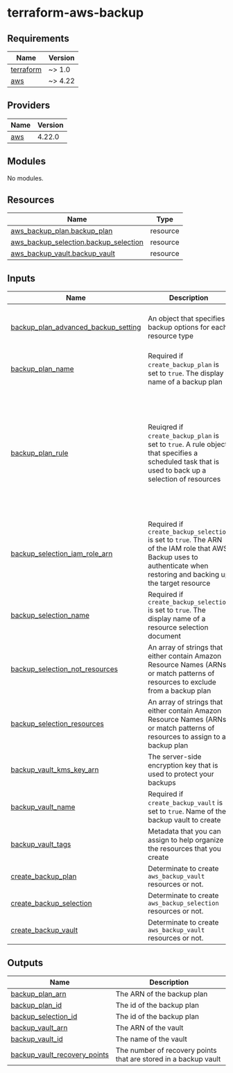 # terraform-aws-backup

<!-- BEGINNING OF PRE-COMMIT-TERRAFORM DOCS HOOK -->
## Requirements

| Name | Version |
|------|---------|
| <a name="requirement_terraform"></a> [terraform](#requirement\_terraform) | ~> 1.0 |
| <a name="requirement_aws"></a> [aws](#requirement\_aws) | ~> 4.22 |

## Providers

| Name | Version |
|------|---------|
| <a name="provider_aws"></a> [aws](#provider\_aws) | 4.22.0 |

## Modules

No modules.

## Resources

| Name | Type |
|------|------|
| [aws_backup_plan.backup_plan](https://registry.terraform.io/providers/hashicorp/aws/latest/docs/resources/backup_plan) | resource |
| [aws_backup_selection.backup_selection](https://registry.terraform.io/providers/hashicorp/aws/latest/docs/resources/backup_selection) | resource |
| [aws_backup_vault.backup_vault](https://registry.terraform.io/providers/hashicorp/aws/latest/docs/resources/backup_vault) | resource |

## Inputs

| Name | Description | Type | Default | Required |
|------|-------------|------|---------|:--------:|
| <a name="input_backup_plan_advanced_backup_setting"></a> [backup\_plan\_advanced\_backup\_setting](#input\_backup\_plan\_advanced\_backup\_setting) | An object that specifies backup options for each resource type | <pre>object({<br>    backup_options = map(string)<br>    resource_type  = string<br>  })</pre> | `null` | no |
| <a name="input_backup_plan_name"></a> [backup\_plan\_name](#input\_backup\_plan\_name) | Required if `create_backup_plan` is set to `true`. The display name of a backup plan | `string` | `null` | no |
| <a name="input_backup_plan_rule"></a> [backup\_plan\_rule](#input\_backup\_plan\_rule) | Reuiqred if `create_backup_plan` is set to `true`. A rule object that specifies a scheduled task that is used to back up a selection of resources | <pre>object({<br>    rule_name                = string<br>    schedule                 = optional(string)<br>    enable_continuous_backup = optional(bool)<br>    start_window             = optional(number)<br>    completion_window        = optional(number)<br>    recovery_point_tags      = optional(map(string))<br>    lifecycle = optional(object({<br>      cold_storage_after = optional(number)<br>      delete_after       = optional(number)<br>    }))<br>  })</pre> | `null` | no |
| <a name="input_backup_selection_iam_role_arn"></a> [backup\_selection\_iam\_role\_arn](#input\_backup\_selection\_iam\_role\_arn) | Required if `create_backup_selection` is set to `true`. The ARN of the IAM role that AWS Backup uses to authenticate when restoring and backing up the target resource | `string` | `null` | no |
| <a name="input_backup_selection_name"></a> [backup\_selection\_name](#input\_backup\_selection\_name) | Required if `create_backup_selection` is set to `true`. The display name of a resource selection document | `string` | `null` | no |
| <a name="input_backup_selection_not_resources"></a> [backup\_selection\_not\_resources](#input\_backup\_selection\_not\_resources) | An array of strings that either contain Amazon Resource Names (ARNs) or match patterns of resources to exclude from a backup plan | `list(string)` | `null` | no |
| <a name="input_backup_selection_resources"></a> [backup\_selection\_resources](#input\_backup\_selection\_resources) | An array of strings that either contain Amazon Resource Names (ARNs) or match patterns of resources to assign to a backup plan | `list(string)` | `null` | no |
| <a name="input_backup_vault_kms_key_arn"></a> [backup\_vault\_kms\_key\_arn](#input\_backup\_vault\_kms\_key\_arn) | The server-side encryption key that is used to protect your backups | `string` | `null` | no |
| <a name="input_backup_vault_name"></a> [backup\_vault\_name](#input\_backup\_vault\_name) | Required if `create_backup_vault` is set to `true`. Name of the backup vault to create | `string` | `null` | no |
| <a name="input_backup_vault_tags"></a> [backup\_vault\_tags](#input\_backup\_vault\_tags) | Metadata that you can assign to help organize the resources that you create | `map(string)` | `null` | no |
| <a name="input_create_backup_plan"></a> [create\_backup\_plan](#input\_create\_backup\_plan) | Determinate to create `aws_backup_vault` resources or not. | `bool` | `true` | no |
| <a name="input_create_backup_selection"></a> [create\_backup\_selection](#input\_create\_backup\_selection) | Determinate to create `aws_backup_selection` resources or not. | `bool` | `true` | no |
| <a name="input_create_backup_vault"></a> [create\_backup\_vault](#input\_create\_backup\_vault) | Determinate to create `aws_backup_vault` resources or not. | `bool` | `true` | no |

## Outputs

| Name | Description |
|------|-------------|
| <a name="output_backup_plan_arn"></a> [backup\_plan\_arn](#output\_backup\_plan\_arn) | The ARN of the backup plan |
| <a name="output_backup_plan_id"></a> [backup\_plan\_id](#output\_backup\_plan\_id) | The id of the backup plan |
| <a name="output_backup_selection_id"></a> [backup\_selection\_id](#output\_backup\_selection\_id) | The id of the backup plan |
| <a name="output_backup_vault_arn"></a> [backup\_vault\_arn](#output\_backup\_vault\_arn) | The ARN of the vault |
| <a name="output_backup_vault_id"></a> [backup\_vault\_id](#output\_backup\_vault\_id) | The name of the vault |
| <a name="output_backup_vault_recovery_points"></a> [backup\_vault\_recovery\_points](#output\_backup\_vault\_recovery\_points) | The number of recovery points that are stored in a backup vault |
<!-- END OF PRE-COMMIT-TERRAFORM DOCS HOOK -->